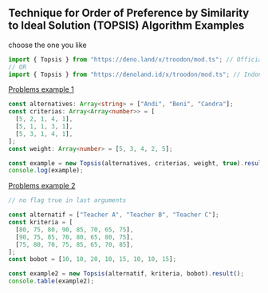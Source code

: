 ## Technique for Order of Preference by Similarity to Ideal Solution (TOPSIS) Algorithm Examples

choose the one you like

```typescript
import { Topsis } from "https://deno.land/x/troodon/mod.ts"; // Official Third Party Modules
// OR
import { Topsis } from "https://denoland.id/x/troodon/mod.ts"; // Indonesia Third Party Modules
```

[Problems example 1](https://tugasakhir.id/contoh-perhitungan-spk-metode-topsis)

```typescript
const alternatives: Array<string> = ["Andi", "Beni", "Candra"];
const criterias: Array<Array<number>> = [
  [5, 2, 1, 4, 1],
  [5, 1, 1, 3, 1],
  [5, 3, 1, 4, 1],
];
const weight: Array<number> = [5, 3, 4, 2, 5];

const example = new Topsis(alternatives, criterias, weight, true).result();
console.log(example);
```

[Problems example 2](http://serbaserbi-publik.blogspot.com/2016/10/spk-pemilihan-guru-teladan-dengan.html)

```typescript
// no flag true in last arguments

const alternatif = ["Teacher A", "Teacher B", "Teacher C"];
const kriteria = [
  [80, 75, 80, 90, 85, 70, 65, 75],
  [90, 75, 85, 70, 80, 65, 80, 75],
  [75, 80, 70, 75, 85, 65, 70, 85],
];
const bobot = [10, 10, 20, 10, 15, 10, 10, 15];

const example2 = new Topsis(alternatif, kriteria, bobot).result();
console.table(example2);
```
